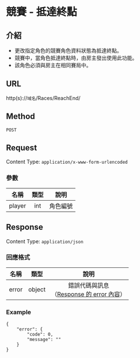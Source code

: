 # 競賽 - 抵達終點

## 介紹

- 更改指定角色的競賽角色資料狀態為抵達終點。
- 競賽中，當角色抵達終點時，由房主發出使用此功能。
- 該角色必須與房主在相同賽局中。

## URL

http(s)://`域名`/Races/ReachEnd/

## Method

`POST`

## Request

Content Type: `application/x-www-form-urlencoded`

### 參數

| 名稱 | 類型 | 說明 |
|:-:|:-:|:-:|
| player | int | 角色編號 |

## Response

Content Type: `application/json`

### 回應格式

| 名稱 | 類型 | 說明 |
|:-:|:-:|:-:|
| error | object | 錯誤代碼與訊息<br>（[Response 的 error 內容](../response.md#error)） |

### Example

	{
	    "error": {
	        "code": 0,
	        "message": ""
	    }
	}